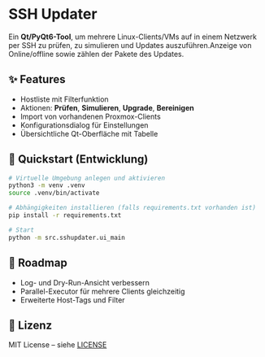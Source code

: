 # SSH Updater

Ein **Qt/PyQt6-Tool**, um mehrere Linux-Clients/VMs auf in einem Netzwerk per SSH zu prüfen, zu simulieren und Updates auszuführen.Anzeige von Online/offline sowie zählen der Pakete des Updates.

## ✨ Features
- Hostliste mit Filterfunktion  
- Aktionen: **Prüfen**, **Simulieren**, **Upgrade**, **Bereinigen**
- Import von vorhandenen Proxmox-Clients  
- Konfigurationsdialog für Einstellungen  
- Übersichtliche Qt-Oberfläche mit Tabelle  

## 🚀 Quickstart (Entwicklung)
```bash
# Virtuelle Umgebung anlegen und aktivieren
python3 -m venv .venv
source .venv/bin/activate

# Abhängigkeiten installieren (falls requirements.txt vorhanden ist)
pip install -r requirements.txt

# Start
python -m src.sshupdater.ui_main
```

## 📌 Roadmap
- Log- und Dry-Run-Ansicht verbessern  
- Parallel-Executor für mehrere Clients gleichzeitig  
- Erweiterte Host-Tags und Filter  

## 📄 Lizenz
MIT License – siehe [LICENSE](LICENSE)
